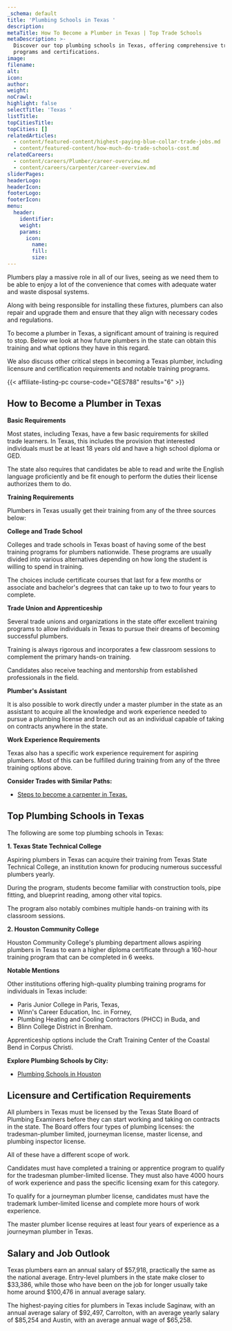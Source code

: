 ```yaml
---
_schema: default
title: 'Plumbing Schools in Texas '
description:
metaTitle: How To Become a Plumber in Texas | Top Trade Schools
metaDescription: >-
  Discover our top plumbing schools in Texas, offering comprehensive training
  programs and certifications.
image:
filename:
alt:
icon:
author:
weight:
noCrawl:
highlight: false
selectTitle: 'Texas '
listTitle:
topCitiesTitle:
topCities: []
relatedArticles:
  - content/featured-content/highest-paying-blue-collar-trade-jobs.md
  - content/featured-content/how-much-do-trade-schools-cost.md
relatedCareers:
  - content/careers/Plumber/career-overview.md
  - content/careers/carpenter/career-overview.md
sliderPages:
headerLogo:
headerIcon:
footerLogo:
footerIcon:
menu:
  header:
    identifier:
    weight:
    params:
      icon:
        name:
        fill:
        size:
---
```

Plumbers play a massive role in all of our lives, seeing as we need them to be able to enjoy a lot of the convenience that comes with adequate water and waste disposal systems.

Along with being responsible for installing these fixtures, plumbers can also repair and upgrade them and ensure that they align with necessary codes and regulations.

To become a plumber in Texas, a significant amount of training is required to stop. Below we look at how future plumbers in the state can obtain this training and what options they have in this regard.

We also discuss other critical steps in becoming a Texas plumber, including licensure and certification requirements and notable training programs.

{{< affiliate-listing-pc course-code="GES788" results="6" >}}

## **How to Become a Plumber in Texas**

**Basic Requirements**

Most states, including Texas, have a few basic requirements for skilled trade learners. In Texas, this includes the provision that interested individuals must be at least 18 years old and have a high school diploma or GED.

The state also requires that candidates be able to read and write the English language proficiently and be fit enough to perform the duties their license authorizes them to do.

**Training Requirements**

Plumbers in Texas usually get their training from any of the three sources below:

**College and Trade School**

Colleges and trade schools in Texas boast of having some of the best training programs for plumbers nationwide. These programs are usually divided into various alternatives depending on how long the student is willing to spend in training.

The choices include certificate courses that last for a few months or associate and bachelor's degrees that can take up to two to four years to complete.

**Trade Union and Apprenticeship**

Several trade unions and organizations in the state offer excellent training programs to allow individuals in Texas to pursue their dreams of becoming successful plumbers.

Training is always rigorous and incorporates a few classroom sessions to complement the primary hands-on training.

Candidates also receive teaching and mentorship from established professionals in the field.

**Plumber's Assistant**

It is also possible to work directly under a master plumber in the state as an assistant to acquire all the knowledge and work experience needed to pursue a plumbing license and branch out as an individual capable of taking on contracts anywhere in the state.

**Work Experience Requirements**

Texas also has a specific work experience requirement for aspiring plumbers. Most of this can be fulfilled during training from any of the three training options above.

**Consider Trades with Similar Paths:**

* [Steps to become a carpenter in Texas.](https://toptradeschools.com/near-you/carpenter/texas/)

## **Top Plumbing Schools in Texas**

The following are some top plumbing schools in Texas:

**1\. Texas State Technical College**

Aspiring plumbers in Texas can acquire their training from Texas State Technical College, an institution known for producing numerous successful plumbers yearly.

During the program, students become familiar with construction tools, pipe fitting, and blueprint reading, among other vital topics.

The program also notably combines multiple hands-on training with its classroom sessions.

**2\. Houston Community College**

Houston Community College's plumbing department allows aspiring plumbers in Texas to earn a higher diploma certificate through a 160-hour training program that can be completed in 6 weeks.

**Notable Mentions**

Other institutions offering high-quality plumbing training programs for individuals in Texas include:

* Paris Junior College in Paris, Texas,
* Winn's Career Education, Inc. in Forney,
* Plumbing Heating and Cooling Contractors (PHCC) in Buda, and
* Blinn College District in Brenham.

Apprenticeship options include the Craft Training Center of the Coastal Bend in Corpus Christi.

**Explore Plumbing Schools by City:**

* [Plumbing Schools in Houston](https://toptradeschools.com/near-you/plumber/texas/houston/)

## **Licensure and Certification Requirements**

All plumbers in Texas must be licensed by the Texas State Board of Plumbing Examiners before they can start working and taking on contracts in the state. The Board offers four types of plumbing licenses: the tradesman-plumber limited, journeyman license, master license, and plumbing inspector license.

All of these have a different scope of work.

Candidates must have completed a training or apprentice program to qualify for the tradesman plumber-limited license. They must also have 4000 hours of work experience and pass the specific licensing exam for this category.

To qualify for a journeyman plumber license, candidates must have the trademark lumber-limited license and complete more hours of work experience.

The master plumber license requires at least four years of experience as a journeyman plumber in Texas.

## **Salary and Job Outlook**

Texas plumbers earn an annual salary of $57,918, practically the same as the national average. Entry-level plumbers in the state make closer to $33,386, while those who have been on the job for longer usually take home around $100,476 in annual average salary.

The highest-paying cities for plumbers in Texas include Saginaw, with an annual average salary of $92,497, Carrolton, with an average yearly salary of $85,254 and Austin, with an average annual wage of $65,258.